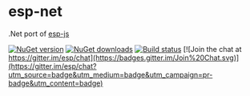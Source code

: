 # esp-net
.Net port of [esp-js](https://github.com/esp-org/esp-js)

[![NuGet version](https://img.shields.io/nuget/v/esp-net.svg)](http://nuget.org/List/Packages/esp-net)  [![NuGet downloads](https://img.shields.io/nuget/dt/esp-net.svg)](http://nuget.org/List/Packages/esp-net) [![Build status](https://ci.appveyor.com/api/projects/status/2pthpwm3hb36i605/branch/master?svg=true)](https://ci.appveyor.com/project/esp/esp-net/branch/master)
[![Join the chat at https://gitter.im/esp/chat](https://badges.gitter.im/Join%20Chat.svg)](https://gitter.im/esp/chat?utm_source=badge&utm_medium=badge&utm_campaign=pr-badge&utm_content=badge)